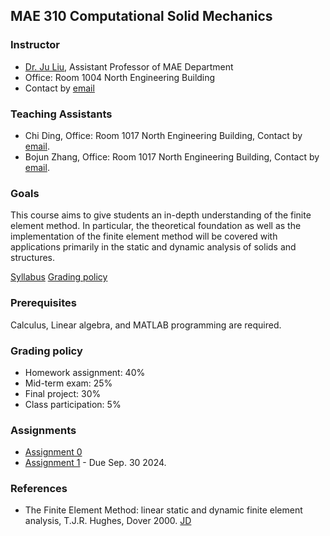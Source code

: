 ## MAE 310 Computational Solid Mechanics

### Instructor
- [Dr. Ju Liu](https://ju-liu.github.io), Assistant Professor of MAE Department
- Office: Room 1004 North Engineering Building
- Contact by [email](mailto:liuj36@sustech.edu.cn)

### Teaching Assistants
- Chi Ding, Office: Room 1017 North Engineering Building, Contact by [email](mailto:12431145@mail.sustech.edu.cn).
- Bojun Zhang, Office: Room 1017 North Engineering Building, Contact by [email](mailto:12431145@mail.sustech.edu.cn).

### Goals
This course aims to give students an in-depth understanding of the finite element method. In particular, the theoretical foundation as well as the implementation of the finite element method will be covered with applications primarily in the static and dynamic analysis of solids and structures.

[Syllabus](Syllabus_Computational_Solid_Mechanics_2024.pdf)
[Grading policy](%E8%AF%BE%E7%A8%8B%E8%80%83%E6%A0%B8%E8%AF%84%E5%88%86%E6%A0%87%E5%87%86.pdf)

### Prerequisites
Calculus, Linear algebra, and MATLAB programming are required.

### Grading policy
- Homework assignment: 40%
- Mid-term exam: 25%
- Final project: 30%
- Class participation: 5%

### Assignments
- [Assignment 0](hw/Homework-0.pdf)
- [Assignment 1](hw/Homework-1.pdf) - Due Sep. 30 2024.


### References
- The Finite Element Method: linear static and dynamic finite element analysis, T.J.R. Hughes, Dover 2000. [JD](https://item.jd.com/1130427437.html)
